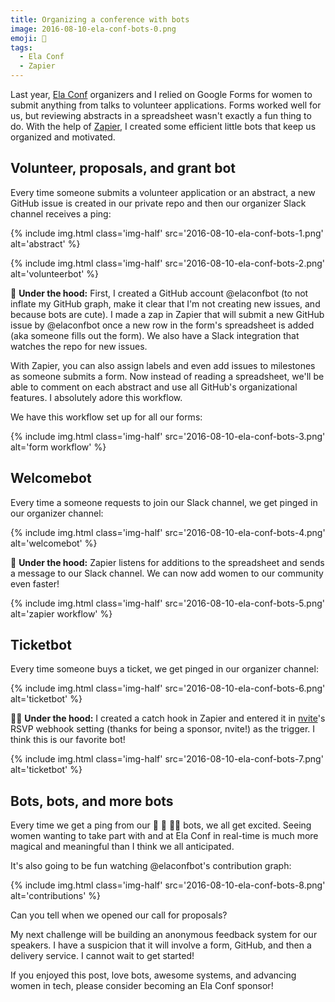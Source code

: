 ```yaml
---
title: Organizing a conference with bots
image: 2016-08-10-ela-conf-bots-0.png
emoji: 🤖
tags:
  - Ela Conf
  - Zapier
---
```


Last year, [Ela Conf](http://elaconf.com) organizers and I relied on Google Forms for women to submit anything from talks to volunteer applications. Forms worked well for us, but reviewing abstracts in a spreadsheet wasn't exactly a fun thing to do. With the help of [Zapier](https://zapier.com/), I created some efficient little bots that keep us organized and motivated.

## Volunteer, proposals, and grant bot

Every time someone submits a volunteer application or an abstract, a new GitHub issue is created in our private repo and then our organizer Slack channel receives a ping:

{% include img.html class='img-half' src='2016-08-10-ela-conf-bots-1.png' alt='abstract' %}

{% include img.html class='img-half' src='2016-08-10-ela-conf-bots-2.png' alt='volunteerbot' %}

:raising_hand: **Under the hood:** First, I created a GitHub account @elaconfbot (to not inflate my GitHub graph, make it clear that I'm not creating new issues, and because bots are cute). I made a zap in Zapier that will submit a new GitHub issue by @elaconfbot once a new row in the form's spreadsheet is added (aka someone fills out the form). We also have a Slack integration that watches the repo for new issues.

With Zapier, you can also assign labels and even add issues to milestones as someone submits a form. Now instead of reading a spreadsheet, we'll be able to comment on each abstract and use all GitHub's organizational features. I absolutely adore this workflow.

We have this workflow set up for all our forms:

{% include img.html class='img-half' src='2016-08-10-ela-conf-bots-3.png' alt='form workflow' %}

## Welcomebot

Every time a someone requests to join our Slack channel, we get pinged in our organizer channel:

{% include img.html class='img-half' src='2016-08-10-ela-conf-bots-4.png' alt='welcomebot' %}

:wave: **Under the hood:** Zapier listens for additions to the spreadsheet and sends a message to our Slack channel. We can now add women to our community even faster!

{% include img.html class='img-half' src='2016-08-10-ela-conf-bots-5.png' alt='zapier workflow' %}

## Ticketbot

Every time someone buys a ticket, we get pinged in our organizer channel:

{% include img.html class='img-half' src='2016-08-10-ela-conf-bots-6.png' alt='ticketbot' %}

:ok_woman: **Under the hood:** I created a catch hook in Zapier and entered it in [nvite](https://nvite.com)'s RSVP webhook setting (thanks for being a sponsor, nvite!) as the trigger. I think this is our favorite bot!

{% include img.html class='img-half' src='2016-08-10-ela-conf-bots-7.png' alt='ticketbot' %}

## Bots, bots, and more bots

Every time we get a ping from our :raising_hand: :wave: :ok_woman: bots, we all get excited. Seeing women wanting to take part with and at Ela Conf in real-time is much more magical and meaningful than I think we all anticipated.

It's also going to be fun watching @elaconfbot's contribution graph:

{% include img.html class='img-half' src='2016-08-10-ela-conf-bots-8.png' alt='contributions' %}

Can you tell when we opened our call for proposals?

My next challenge will be building an anonymous feedback system for our speakers. I have a suspicion that it will involve a form, GitHub, and then a delivery service. I cannot wait to get started!

If you enjoyed this post, love bots, awesome systems, and advancing women in tech, please consider becoming an Ela Conf sponsor!

